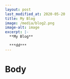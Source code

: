 ```yaml
---
layout: post
last_modified_at: 2020-05-20
title: My Blog
image: /media/blog2.png
image-alt: image
excerpt: |-
  **My Blog**

  ***dd***
---
```

# Body